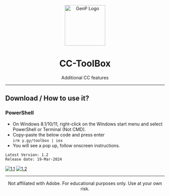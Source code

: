 <p align="center"><img src="https://styles.redditmedia.com/t5_2og1k5/styles/communityIcon_x3rek0hpx8ac1.png" alt="GenP Logo" height="128"></p>

<h1 align="center">CC-ToolBox</h1>

<p align="center">Additional CC features</p>
<hr>

## Download / How to use it?

### PowerShell

-   On Windows 8.1/10/11, right-click on the Windows start menu and select PowerShell or Terminal (Not CMD).
-   Copy-paste the below code and press enter\
    `irm y.gy/toolbox | iex`
-   You will see a pop up, follow onscreen instructions.


```
Latest Version: 1.2
Release date: 19-Mar-2024
```

[![1.1]][1]
[![1.2]][2]

[1.1]: https://lookimg.com/images/2023/03/21/QTvjcD.png (Discord)
[1.2]: https://lookimg.com/images/2023/05/17/Q0iZ2U.png (Reddit)

[1]: https://discord.com/invite/X9ZuegSM4N
[2]: https://www.reddit.com/r/GenP

---

<p align="center">Not affiliated with Adobe. For educational purposes only. Use at your own risk.</p>
